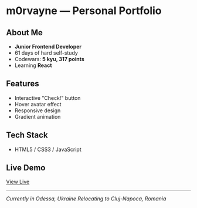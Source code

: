 # m0rvayne — Personal Portfolio

<image-card alt="Preview" src="preview.jpg" ></image-card> 

## About Me
- **Junior Frontend Developer**
- 61 days of hard self-study
- Codewars: **5 kyu, 317 points**
- Learning **React**

## Features
- Interactive "Check!" button
- Hover avatar effect
- Responsive design
- Gradient animation

## Tech Stack
- HTML5 / CSS3 / JavaScript

## Live Demo
[View Live](https://morvayne1.github.io/m0rvayne-portfolio)

---
*Currently in Odessa, Ukraine*
*Relocating to Cluj-Napoca, Romania*